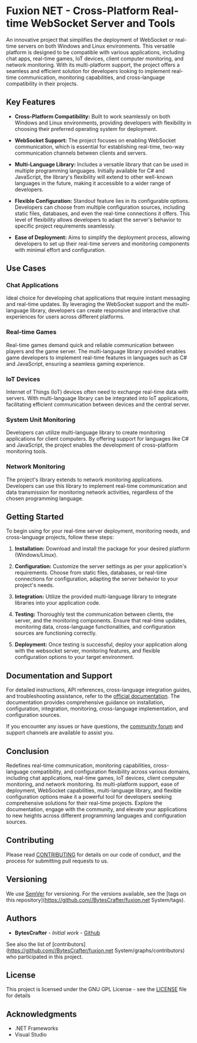 # Fuxion NET - Cross-Platform Real-time WebSocket Server and Tools

An innovative project that simplifies the deployment of WebSocket or real-time servers on both Windows and Linux environments. This versatile platform is designed to be compatible with various applications, including chat apps, real-time games, IoT devices, client computer monitoring, and network monitoring. With its multi-platform support, the project offers a seamless and efficient solution for developers looking to implement real-time communication, monitoring capabilities, and cross-language compatibility in their projects.

## Key Features

- **Cross-Platform Compatibility:** Built to work seamlessly on both Windows and Linux environments, providing developers with flexibility in choosing their preferred operating system for deployment.

- **WebSocket Support:** The project focuses on enabling WebSocket communication, which is essential for establishing real-time, two-way communication channels between clients and servers.

- **Multi-Language Library:** Includes a versatile library that can be used in multiple programming languages. Initially available for C# and JavaScript, the library's flexibility will extend to other well-known languages in the future, making it accessible to a wider range of developers.

- **Flexible Configuration:** Standout feature lies in its configurable options. Developers can choose from multiple configuration sources, including static files, databases, and even the real-time connections it offers. This level of flexibility allows developers to adapt the server's behavior to specific project requirements seamlessly.

- **Ease of Deployment:** Aims to simplify the deployment process, allowing developers to set up their real-time servers and monitoring components with minimal effort and configuration.

## Use Cases

### Chat Applications

Ideal choice for developing chat applications that require instant messaging and real-time updates. By leveraging the WebSocket support and the multi-language library, developers can create responsive and interactive chat experiences for users across different platforms.

### Real-time Games

Real-time games demand quick and reliable communication between players and the game server. The multi-language library provided enables game developers to implement real-time features in languages such as C# and JavaScript, ensuring a seamless gaming experience.

### IoT Devices

Internet of Things (IoT) devices often need to exchange real-time data with servers. With multi-language library can be integrated into IoT applications, facilitating efficient communication between devices and the central server.

### System Unit Monitoring

Developers can utilize multi-language library to create monitoring applications for client computers. By offering support for languages like C# and JavaScript, the project enables the development of cross-platform monitoring tools.

### Network Monitoring

The project's library extends to network monitoring applications. Developers can use this library to implement real-time communication and data transmission for monitoring network activities, regardless of the chosen programming language.

## Getting Started

To begin using for your real-time server deployment, monitoring needs, and cross-language projects, follow these steps:

1. **Installation:** Download and install the package for your desired platform (Windows/Linux).

2. **Configuration:** Customize the server settings as per your application's requirements. Choose from static files, databases, or real-time connections for configuration, adapting the server behavior to your project's needs.

3. **Integration:** Utilize the provided multi-language library to integrate libraries into your application code.

4. **Testing:** Thoroughly test the communication between clients, the server, and the monitoring components. Ensure that real-time updates, monitoring data, cross-language functionalities, and configuration sources are functioning correctly.

5. **Deployment:** Once testing is successful, deploy your application along with the websocket server, monitoring features, and flexible configuration options to your target environment.

## Documentation and Support

For detailed instructions, API references, cross-language integration guides, and troubleshooting assistance, refer to the [official documentation](https://fuxion.net/documentation). The documentation provides comprehensive guidance on installation, configuration, integration, monitoring, cross-language implementation, and configuration sources.

If you encounter any issues or have questions, the [community forum](https://community.fuxion.net) and support channels are available to assist you.

## Conclusion

Redefines real-time communication, monitoring capabilities, cross-language compatibility, and configuration flexibility across various domains, including chat applications, real-time games, IoT devices, client computer monitoring, and network monitoring. Its multi-platform support, ease of deployment, WebSocket capabilities, multi-language library, and flexible configuration options make it a powerful tool for developers seeking comprehensive solutions for their real-time projects. Explore the documentation, engage with the community, and elevate your applications to new heights across different programming languages and configuration sources.

## Contributing

Please read [CONTRIBUTING](CONTRIBUTING) for details on our code of conduct, and the process for submitting pull requests to us.

## Versioning

We use [SemVer](http://semver.org/) for versioning. For the versions available, see the [tags on this repository](https://github.com//BytesCrafter/fuxion.net System/tags). 

## Authors

* **BytesCrafter** - *Initial work* - [Github](https://github.com/BytesCrafter)

See also the list of [contributors](https://github.com//BytesCrafter/fuxion.net System/graphs/contributors) who participated in this project.

## License

This project is licensed under the GNU GPL License - see the [LICENSE](LICENSE) file for details

## Acknowledgments

* .NET Frameworks
* Visual Studio

